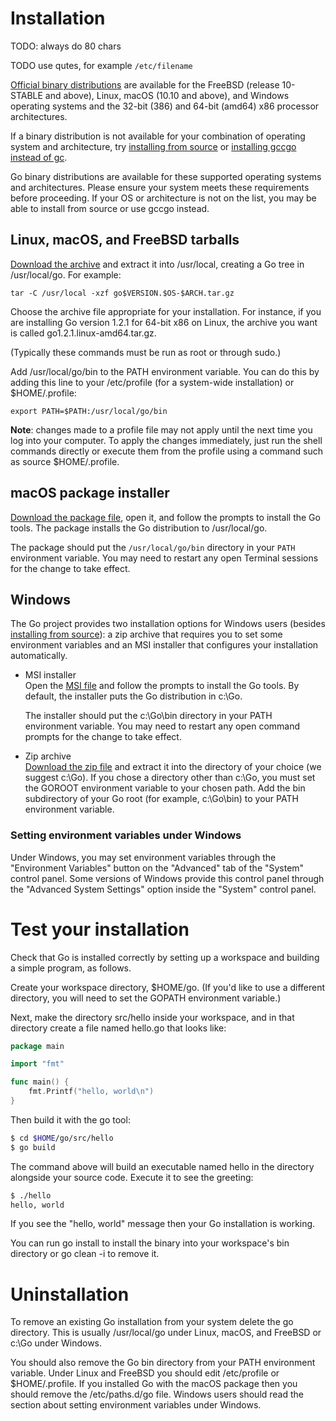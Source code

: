 # Installation

TODO: always do 80 chars

TODO use qutes, for example `/etc/filename`

[Official binary distributions](https://golang.org/dl/) are available
for the FreeBSD (release 10-STABLE and above), Linux, macOS (10.10 and
above), and Windows operating systems and the 32-bit (386) and 64-bit
(amd64) x86 processor architectures.

If a binary distribution is not available for your combination of
operating system and architecture, try
[installing from source](https://golang.org/doc/install/source) or
[installing gccgo instead of gc](https://golang.org/doc/install/gccgo).

Go binary distributions are available for these supported operating
systems and architectures. Please ensure your system meets these
requirements before proceeding. If your OS or architecture is not on
the list, you may be able to install from source or use gccgo instead.

## Linux, macOS, and FreeBSD tarballs

[Download the archive](https://golang.org/dl/) and extract it into
/usr/local, creating a Go tree in /usr/local/go. For example:

```
tar -C /usr/local -xzf go$VERSION.$OS-$ARCH.tar.gz
```

Choose the archive file appropriate for your installation. For
instance, if you are installing Go version 1.2.1 for 64-bit x86 on
Linux, the archive you want is called go1.2.1.linux-amd64.tar.gz.

(Typically these commands must be run as root or through sudo.)

Add /usr/local/go/bin to the PATH environment variable. You can do
this by adding this line to your /etc/profile (for a system-wide
installation) or $HOME/.profile:

```
export PATH=$PATH:/usr/local/go/bin
```

**Note**: changes made to a profile file may not apply until the next
time you log into your computer. To apply the changes immediately,
just run the shell commands directly or execute them from the profile
using a command such as source $HOME/.profile.

## macOS package installer
[Download the package file](https://golang.org/dl/), open it, and
follow the prompts to install the Go tools. The package installs the
Go distribution to /usr/local/go.

The package should put the `/usr/local/go/bin` directory in your `PATH`
environment variable. You may need to restart any open Terminal
sessions for the change to take effect.

## Windows

The Go project provides two installation options for Windows users
(besides
[installing from source](https://golang.org/doc/install/source)): a
zip archive that requires you to set some environment variables and an
MSI installer that configures your installation automatically.

- MSI installer  
  Open the [MSI file](https://golang.org/dl/) and follow the prompts to install the Go tools. By default, the installer puts the Go distribution in c:\Go.

  The installer should put the c:\Go\bin directory in your PATH environment variable. You may need to restart any open command prompts for the change to take effect.

- Zip archive  
[Download the zip file](https://golang.org/dl/) and extract it into
the directory of your choice (we suggest c:\Go).  If you chose a
directory other than c:\Go, you must set the GOROOT environment
variable to your chosen path.  Add the bin subdirectory of your Go
root (for example, c:\Go\bin) to your PATH environment variable.


### Setting environment variables under Windows

Under Windows, you may set environment variables through the
"Environment Variables" button on the "Advanced" tab of the "System"
control panel. Some versions of Windows provide this control panel
through the "Advanced System Settings" option inside the "System"
control panel.

# Test your installation

Check that Go is installed correctly by setting up a workspace and
building a simple program, as follows.

Create your workspace directory, $HOME/go. (If you'd like to use a
different directory, you will need to set the GOPATH environment
variable.)

Next, make the directory src/hello inside your workspace, and in that
directory create a file named hello.go that looks like:

```go
package main

import "fmt"

func main() {
	fmt.Printf("hello, world\n")
}
```

Then build it with the go tool:

```bash
$ cd $HOME/go/src/hello
$ go build
```

The command above will build an executable named hello in the
directory alongside your source code. Execute it to see the greeting:

```bash
$ ./hello
hello, world
```

If you see the "hello, world" message then your Go installation is
working.

You can run go install to install the binary into your workspace's bin
directory or go clean -i to remove it.

# Uninstallation

To remove an existing Go installation from your system delete the go
directory. This is usually /usr/local/go under Linux, macOS, and
FreeBSD or c:\Go under Windows.

You should also remove the Go bin directory from your PATH environment
variable. Under Linux and FreeBSD you should edit /etc/profile or
$HOME/.profile. If you installed Go with the macOS package then you
should remove the /etc/paths.d/go file. Windows users should read the
section about setting environment variables under Windows.

